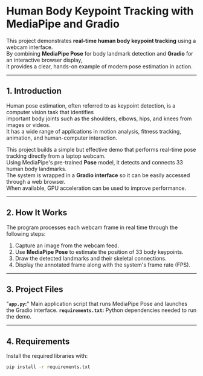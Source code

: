 # Human Body Keypoint Tracking with MediaPipe and Gradio

This project demonstrates **real-time human body keypoint tracking** using a webcam interface.  
By combining **MediaPipe Pose** for body landmark detection and **Gradio** for an interactive browser display,  
it provides a clear, hands-on example of modern pose estimation in action.

---

## 1. Introduction

Human pose estimation, often referred to as keypoint detection, is a computer vision task that identifies  
important body joints such as the shoulders, elbows, hips, and knees from images or videos.  
It has a wide range of applications in motion analysis, fitness tracking, animation, and human-computer interaction.

This project builds a simple but effective demo that performs real-time pose tracking directly from a laptop webcam.  
Using MediaPipe's pre-trained **Pose** model, it detects and connects 33 human body landmarks.  
The system is wrapped in a **Gradio interface** so it can be easily accessed through a web browser.  
When available, GPU acceleration can be used to improve performance.

---

## 2. How It Works

The program processes each webcam frame in real time through the following steps:

1. Capture an image from the webcam feed.  
2. Use **MediaPipe Pose** to estimate the position of 33 body keypoints.  
3. Draw the detected landmarks and their skeletal connections.  
4. Display the annotated frame along with the system's frame rate (FPS).  

---

## 3. Project Files

"**`app.py`:**" Main application script that runs MediaPipe Pose and launches the Gradio interface.
**`requirements.txt`:** Python dependencies needed to run the demo.

---

## 4. Requirements

Install the required libraries with:
```bash
pip install -r requirements.txt
